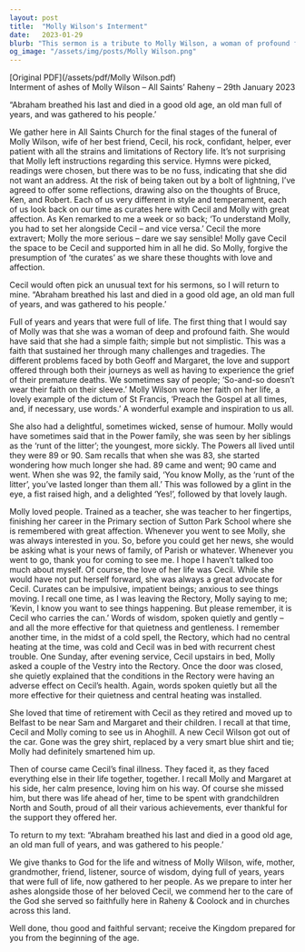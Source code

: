 ```yaml
---
layout: post
title:  "Molly Wilson's Interment"
date:   2023-01-29
blurb: "This sermon is a tribute to Molly Wilson, a woman of profound faith and a loving wife, mother, and grandmother. It reflects on her life, her deep faith, her delightful sense of humor, and her love for people. The sermon also highlights her supportive role in her husband Cecil's ministry and her impact on the community."
og_image: "/assets/img/posts/Molly Wilson.png"
---
```

[Original PDF](/assets/pdf/Molly Wilson.pdf)    
Interment of ashes of Molly Wilson – All Saints’ Raheny – 29th January 2023

“Abraham breathed his last and died in a good old age, an old man full of years, and was gathered to his people.’

We gather here in All Saints Church for the final stages of the funeral of Molly Wilson, wife of her best friend, Cecil, his rock, confidant, helper, ever patient with all the strains and limitations of Rectory life. It’s not surprising that Molly left instructions regarding this service. Hymns were picked, readings were chosen, but there was to be no fuss, indicating that she did not want an address. At the risk of being taken out by a bolt of lightning, I’ve agreed to offer some reflections, drawing also on the thoughts of Bruce, Ken, and Robert. Each of us very different in style and temperament, each of us look back on our time as curates here with Cecil and Molly with great affection. As Ken remarked to me a week or so back; ‘To understand Molly, you had to set her alongside Cecil – and vice versa.’ Cecil the more extravert; Molly the more serious – dare we say sensible! Molly gave Cecil the space to be Cecil and supported him in all he did. So Molly, forgive the presumption of ‘the curates’ as we share these thoughts with love and affection.

Cecil would often pick an unusual text for his sermons, so I will return to mine. “Abraham breathed his last and died in a good old age, an old man full of years, and was gathered to his people.’

Full of years and years that were full of life. The first thing that I would say of Molly was that she was a woman of deep and profound faith. She would have said that she had a simple faith; simple but not simplistic. This was a faith that sustained her through many challenges and tragedies. The different problems faced by both Geoff and Margaret, the love and support offered through both their journeys as well as having to experience the grief of their premature deaths. We sometimes say of people; ‘So-and-so doesn’t wear their faith on their sleeve.’ Molly Wilson wore her faith on her life, a lovely example of the dictum of St Francis, ‘Preach the Gospel at all times, and, if necessary, use words.’ A wonderful example and inspiration to us all.

She also had a delightful, sometimes wicked, sense of humour. Molly would have sometimes said that in the Power family, she was seen by her siblings as the ‘runt of the litter’; the youngest, more sickly. The Powers all lived until they were 89 or 90. Sam recalls that when she was 83, she started wondering how much longer she had. 89 came and went; 90 came and went. When she was 92, the family said, ‘You know Molly, as the ‘runt of the litter’, you’ve lasted longer than them all.’ This was followed by a glint in the eye, a fist raised high, and a delighted ‘Yes!’, followed by that lovely laugh.

Molly loved people. Trained as a teacher, she was teacher to her fingertips, finishing her career in the Primary section of Sutton Park School where she is remembered with great affection. Whenever you went to see Molly, she was always interested in you. So, before you could get her news, she would be asking what is your news of family, of Parish or whatever. Whenever you went to go, thank you for coming to see me. I hope I haven’t talked too much about myself. Of course, the love of her life was Cecil. While she would have not put herself forward, she was always a great advocate for Cecil. Curates can be impulsive, impatient beings; anxious to see things moving. I recall one time, as I was leaving the Rectory, Molly saying to me; ‘Kevin, I know you want to see things happening. But please remember, it is Cecil who carries the can.’ Words of wisdom, spoken quietly and gently – and all the more effective for that quietness and gentleness. I remember another time, in the midst of a cold spell, the Rectory, which had no central heating at the time, was cold and Cecil was in bed with recurrent chest trouble. One Sunday, after evening service, Cecil upstairs in bed, Molly asked a couple of the Vestry into the Rectory. Once the door was closed, she quietly explained that the conditions in the Rectory were having an adverse effect on Cecil’s health. Again, words spoken quietly but all the more effective for their quietness and central heating was installed.

She loved that time of retirement with Cecil as they retired and moved up to Belfast to be near Sam and Margaret and their children. I recall at that time, Cecil and Molly coming to see us in Ahoghill. A new Cecil Wilson got out of the car. Gone was the grey shirt, replaced by a very smart blue shirt and tie; Molly had definitely smartened him up.

Then of course came Cecil’s final illness. They faced it, as they faced everything else in their life together, together. I recall Molly and Margaret at his side, her calm presence, loving him on his way. Of course she missed him, but there was life ahead of her, time to be spent with grandchildren North and South, proud of all their various achievements, ever thankful for the support they offered her.

To return to my text: “Abraham breathed his last and died in a good old age, an old man full of years, and was gathered to his people.’

We give thanks to God for the life and witness of Molly Wilson, wife, mother, grandmother, friend, listener, source of wisdom, dying full of years, years that were full of life, now gathered to her people. As we prepare to inter her ashes alongside those of her beloved Cecil, we commend her to the care of the God she served so faithfully here in Raheny & Coolock and in churches across this land.

Well done, thou good and faithful servant; receive the Kingdom prepared for you from the beginning of the age.
